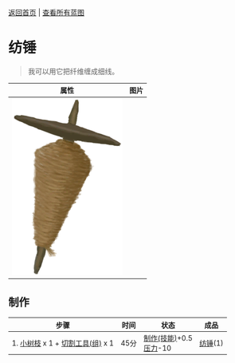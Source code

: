 [返回首页](index.md)   |  [查看所有蓝图](blueprint.md)
# 纺锤  
> 我可以用它把纤维缠成细线。  
  
  属性  |   图片   
 ----  |  ----:   
   |  ![](Sprite/SpindledCord.png)   
  
## 制作  
步骤  |  时间  |  状态  |  成品  
----  |  ----  |  ----  |  ----  
1. [小树枝](Sticks.md) x 1 + [切割工具(组)](GpTag_Cutter.md) x 1  |  45分  |  [制作(技能)](Skill_Crafting.md)+0.5<br>[压力](Stress.md)-10  |  [纺锤](Spindle.md)(1)  
